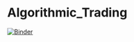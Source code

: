 # Algorithmic_Trading

[![Binder](http://mybinder.org/badge.svg)](http://mybinder.org/repo/binder-project/example-requirements)
